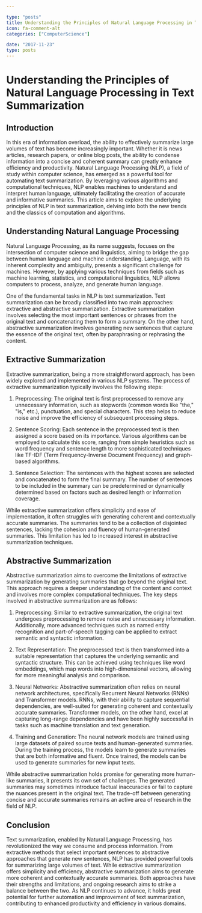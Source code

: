 ```yaml
---

type: "posts"
title: Understanding the Principles of Natural Language Processing in Text Summarization
icon: fa-comment-alt
categories: ["ComputerScience"]

date: "2017-11-23"
type: posts
---
```





# Understanding the Principles of Natural Language Processing in Text Summarization

## Introduction

In this era of information overload, the ability to effectively summarize large volumes of text has become increasingly important. Whether it is news articles, research papers, or online blog posts, the ability to condense information into a concise and coherent summary can greatly enhance efficiency and productivity. Natural Language Processing (NLP), a field of study within computer science, has emerged as a powerful tool for automating text summarization. By leveraging various algorithms and computational techniques, NLP enables machines to understand and interpret human language, ultimately facilitating the creation of accurate and informative summaries. This article aims to explore the underlying principles of NLP in text summarization, delving into both the new trends and the classics of computation and algorithms.

## Understanding Natural Language Processing

Natural Language Processing, as its name suggests, focuses on the intersection of computer science and linguistics, aiming to bridge the gap between human language and machine understanding. Language, with its inherent complexity and ambiguity, presents a significant challenge for machines. However, by applying various techniques from fields such as machine learning, statistics, and computational linguistics, NLP allows computers to process, analyze, and generate human language.

One of the fundamental tasks in NLP is text summarization. Text summarization can be broadly classified into two main approaches: extractive and abstractive summarization. Extractive summarization involves selecting the most important sentences or phrases from the original text and concatenating them to form a summary. On the other hand, abstractive summarization involves generating new sentences that capture the essence of the original text, often by paraphrasing or rephrasing the content.

## Extractive Summarization

Extractive summarization, being a more straightforward approach, has been widely explored and implemented in various NLP systems. The process of extractive summarization typically involves the following steps:

1. Preprocessing: The original text is first preprocessed to remove any unnecessary information, such as stopwords (common words like "the," "is," etc.), punctuation, and special characters. This step helps to reduce noise and improve the efficiency of subsequent processing steps.

2. Sentence Scoring: Each sentence in the preprocessed text is then assigned a score based on its importance. Various algorithms can be employed to calculate this score, ranging from simple heuristics such as word frequency and sentence length to more sophisticated techniques like TF-IDF (Term Frequency-Inverse Document Frequency) and graph-based algorithms.

3. Sentence Selection: The sentences with the highest scores are selected and concatenated to form the final summary. The number of sentences to be included in the summary can be predetermined or dynamically determined based on factors such as desired length or information coverage.

While extractive summarization offers simplicity and ease of implementation, it often struggles with generating coherent and contextually accurate summaries. The summaries tend to be a collection of disjointed sentences, lacking the cohesion and fluency of human-generated summaries. This limitation has led to increased interest in abstractive summarization techniques.

## Abstractive Summarization

Abstractive summarization aims to overcome the limitations of extractive summarization by generating summaries that go beyond the original text. This approach requires a deeper understanding of the content and context and involves more complex computational techniques. The key steps involved in abstractive summarization are as follows:

1. Preprocessing: Similar to extractive summarization, the original text undergoes preprocessing to remove noise and unnecessary information. Additionally, more advanced techniques such as named entity recognition and part-of-speech tagging can be applied to extract semantic and syntactic information.

2. Text Representation: The preprocessed text is then transformed into a suitable representation that captures the underlying semantic and syntactic structure. This can be achieved using techniques like word embeddings, which map words into high-dimensional vectors, allowing for more meaningful analysis and comparison.

3. Neural Networks: Abstractive summarization often relies on neural network architectures, specifically Recurrent Neural Networks (RNNs) and Transformer models. RNNs, with their ability to capture sequential dependencies, are well-suited for generating coherent and contextually accurate summaries. Transformer models, on the other hand, excel at capturing long-range dependencies and have been highly successful in tasks such as machine translation and text generation.

4. Training and Generation: The neural network models are trained using large datasets of paired source texts and human-generated summaries. During the training process, the models learn to generate summaries that are both informative and fluent. Once trained, the models can be used to generate summaries for new input texts.

While abstractive summarization holds promise for generating more human-like summaries, it presents its own set of challenges. The generated summaries may sometimes introduce factual inaccuracies or fail to capture the nuances present in the original text. The trade-off between generating concise and accurate summaries remains an active area of research in the field of NLP.

## Conclusion

Text summarization, enabled by Natural Language Processing, has revolutionized the way we consume and process information. From extractive methods that select important sentences to abstractive approaches that generate new sentences, NLP has provided powerful tools for summarizing large volumes of text. While extractive summarization offers simplicity and efficiency, abstractive summarization aims to generate more coherent and contextually accurate summaries. Both approaches have their strengths and limitations, and ongoing research aims to strike a balance between the two. As NLP continues to advance, it holds great potential for further automation and improvement of text summarization, contributing to enhanced productivity and efficiency in various domains.